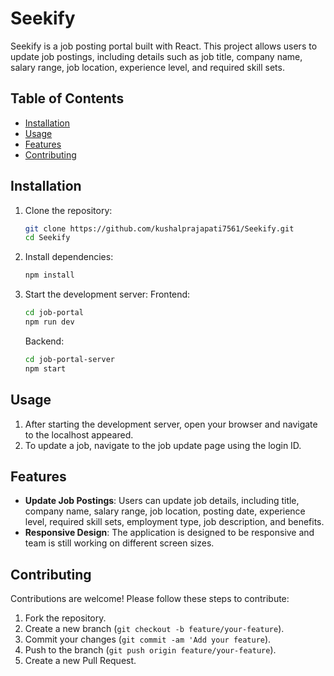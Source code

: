 # Seekify

Seekify is a job posting portal built with React. This project allows users to update job postings, including details such as job title, company name, salary range, job location, experience level, and required skill sets.

## Table of Contents

- [Installation](#installation)
- [Usage](#usage)
- [Features](#features)
- [Contributing](#contributing)

## Installation

1. Clone the repository:
    ```sh
    git clone https://github.com/kushalprajapati7561/Seekify.git
    cd Seekify
    ```

2. Install dependencies:
    ```sh
    npm install
    ```
3. Start the development server:
   Frontend:
   ```sh
   cd job-portal
   npm run dev
   ```
   Backend:
   ```sh
   cd job-portal-server
   npm start
   ```
   
## Usage

1. After starting the development server, open your browser and navigate to the localhost appeared.
2. To update a job, navigate to the job update page using the login ID.

## Features

- **Update Job Postings**: Users can update job details, including title, company name, salary range, job location, posting date, experience level, required skill sets, employment type, job description, and benefits.
- **Responsive Design**: The application is designed to be responsive and team is still working on different screen sizes.

## Contributing

Contributions are welcome! Please follow these steps to contribute:

1. Fork the repository.
2. Create a new branch (`git checkout -b feature/your-feature`).
3. Commit your changes (`git commit -am 'Add your feature`).
4. Push to the branch (`git push origin feature/your-feature`).
5. Create a new Pull Request.
